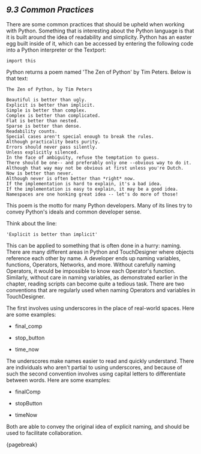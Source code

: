 
## *9.3 Common Practices*

There are some common practices that should be upheld when working with Python. Something that is interesting about the Python language is that it is built around the idea of readability and simplicity. Python has an easter egg built inside of it, which can be accessed by entering the following code into a Python interpreter or the Textport:

```
import this
```

Python returns a poem named 'The Zen of Python' by Tim Peters. Below is that text:

    The Zen of Python, by Tim Peters

    Beautiful is better than ugly.
    Explicit is better than implicit.
    Simple is better than complex.
    Complex is better than complicated.
    Flat is better than nested.
    Sparse is better than dense.
    Readability counts.
    Special cases aren't special enough to break the rules.
    Although practicality beats purity.
    Errors should never pass silently.
    Unless explicitly silenced.
    In the face of ambiguity, refuse the temptation to guess.
    There should be one-- and preferably only one --obvious way to do it.
    Although that way may not be obvious at first unless you're Dutch.
    Now is better than never.
    Although never is often better than *right* now.
    If the implementation is hard to explain, it's a bad idea.
    If the implementation is easy to explain, it may be a good idea.
    Namespaces are one honking great idea -- let's do more of those!


This poem is the motto for many Python developers. Many of its lines try to convey Python's ideals and common developer sense.

Think about the line:

    'Explicit is better than implicit'

This can be applied to something that is often done in a hurry: naming. There are many different areas in Python and TouchDesigner where objects reference each other by name. A developer ends up naming variables, functions, Operators, Networks, and more. Without carefully naming Operators, it would be impossible to know each Operator's function. Similarly, without care in naming variables, as demonstrated earlier in the chapter, reading scripts can become quite a tedious task. There are two conventions that are regularly used when naming Operators and variables in TouchDesigner.

The first involves using underscores in the place of real-world spaces. Here are some examples:

* final\_comp

* stop\_button

* time\_now


The underscores make names easier to read and quickly understand. There are individuals who aren't partial to using underscores, and because of such the second convention involves using capital letters to differentiate between words. Here are some examples:

* finalComp

* stopButton

* timeNow


Both are able to convey the original idea of explicit naming, and should be used to facilitate collaboration.

{pagebreak}